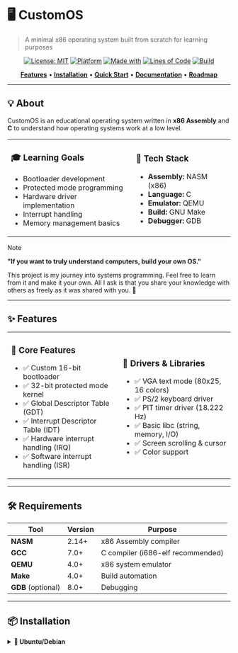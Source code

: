 # 🖥️ CustomOS

> A minimal x86 operating system built from scratch for learning purposes

<div align="center">

[![License: MIT](https://img.shields.io/badge/License-MIT-blue.svg)](LICENSE)
[![Platform](https://img.shields.io/badge/platform-x86-orange.svg)]()
[![Made with](https://img.shields.io/badge/made%20with-C%20%7C%20ASM-green.svg)]()
[![Lines of Code](https://img.shields.io/badge/lines%20of%20code-2000%2B-brightgreen.svg)]()
[![Build](https://img.shields.io/badge/build-passing-success.svg)]()

**[Features](#-features)** • **[Installation](#-installation)** • **[Quick Start](#-quick-start)** • **[Documentation](#-project-structure)** • **[Roadmap](#-roadmap)**

</div>

---

## 💡 About

CustomOS is an educational operating system written in **x86 Assembly** and **C** to understand how operating systems work at a low level.

<table>
<tr>
<td>

### 🎓 Learning Goals
- Bootloader development
- Protected mode programming
- Hardware driver implementation
- Interrupt handling
- Memory management basics

</td>
<td>

### 🔧 Tech Stack
- **Assembly:** NASM (x86)
- **Language:** C
- **Emulator:** QEMU
- **Build:** GNU Make
- **Debugger:** GDB

</td>
</tr>
</table>

> [!NOTE]
> **"If you want to truly understand computers, build your own OS."**
> 
> This project is my journey into systems programming. Feel free to learn from it and make it your own. All I ask is that you share your knowledge with others as freely as it was shared with you. 💜

---

## ✨ Features

<table>
<tr>
<td width="50%">

### 🚀 Core Features
- ✅ Custom 16-bit bootloader
- ✅ 32-bit protected mode kernel
- ✅ Global Descriptor Table (GDT)
- ✅ Interrupt Descriptor Table (IDT)
- ✅ Hardware interrupt handling (IRQ)
- ✅ Software interrupt handling (ISR)

</td>
<td width="50%">

### 🔌 Drivers & Libraries
- ✅ VGA text mode (80x25, 16 colors)
- ✅ PS/2 keyboard driver
- ✅ PIT timer driver (18.222 Hz)
- ✅ Basic libc (string, memory, I/O)
- ✅ Screen scrolling & cursor
- ✅ Color support

</td>
</tr>
</table>

---

## 🛠️ Requirements

| Tool | Version | Purpose |
|------|---------|---------|
| **NASM** | 2.14+ | x86 Assembly compiler |
| **GCC** | 7.0+ | C compiler (i686-elf recommended) |
| **QEMU** | 4.0+ | x86 system emulator |
| **Make** | 4.0+ | Build automation |
| **GDB** (optional) | 8.0+ | Debugging |

---

## 📦 Installation

<details>
<summary><b>🐧 Ubuntu/Debian</b></summary>

```bash
sudo apt update
sudo apt install nasm gcc qemu-system-x86 make binutils gdb
```
<details>
    
<summary><b>🍎 macOS</b></summary>
    
```bash
brew install nasm i686-elf-gcc qemu make i686-elf-gdb
</details>

<details>
<summary><b>🎯 Arch Linux</b></summary>

sudo pacman -S nasm gcc qemu make gdb
</details>

<details>
<summary><b>🪟 Windows (WSL)</b></summary>

# Enable WSL first, then:
sudo apt update
sudo apt install nasm gcc qemu-system-x86 make binutils gdb
</details>


🚀 Quick Start
# 1️⃣ Clone the repository
git clone https://github.com/yourusername/CustomOS.git
cd CustomOS

# 2️⃣ Build the OS
make all

# 3️⃣ Run in QEMU
make run

# 4️⃣ Debug (optional)
make debug

# 5️⃣ Clean build files
make clean
🎮 Keyboard Shortcuts in QEMU



Key
Action



Ctrl + Alt + G
Release mouse from QEMU


Ctrl + Alt + 1
Switch to monitor console


Ctrl + Alt + 2
Switch back to OS


Ctrl + A, X
Exit QEMU (text mode)



📁 Project Structure
CustomOS/
│
├── 🥾 boot/
│   └── boot_sect.asm          # 16-bit bootloader (512 bytes)
│
├── 🧠 kernel/
│   ├── kernel.c               # Main kernel code
│   ├── kernel_entry.asm       # Kernel entry point (32-bit)
│   └── util.c                 # Utility functions
│
├── 🔌 drivers/
│   ├── ports.h/.c             # I/O port operations
│   ├── screen.h/.c            # VGA text driver
│   ├── keyboard.h/.c          # PS/2 keyboard driver
│   └── timer.h/.c             # PIT timer driver
│
├── ⚡ cpu/
│   ├── gdt.h/.c/.asm          # Global Descriptor Table
│   ├── idt.h/.c/.asm          # Interrupt Descriptor Table
│   ├── isr.h/.c/.asm          # Interrupt Service Routines
│   └── timer.h/.c             # CPU timer setup
│
├── 📖 libc/
│   ├── mem.h/.c               # Memory operations (memcpy, memset)
│   ├── string.h/.c            # String operations (strlen, strcmp)
│   └── function.h             # Utility macros
│
├── 🔧 Makefile                # Build configuration
└── 📄 README.md               # This file

🔄 How It Works
┌─────────────────────────────────────────────────────────────┐
│                      BOOT SEQUENCE                          │
└─────────────────────────────────────────────────────────────┘

    1. 💾 BIOS → Loads bootloader from sector 0
           ↓
    2. 🥾 Bootloader (16-bit Real Mode)
           • Load kernel from disk
           • Switch to Protected Mode
           • Setup GDT
           ↓
    3. 🧠 Kernel Entry (32-bit Protected Mode)
           • Setup IDT
           • Initialize drivers
           • Enable interrupts
           ↓
    4. ⚙️ Main Loop
           • Handle keyboard input
           • Process timer ticks
           • Display output on VGA

🎯 Roadmap
✅ Phase 1: Boot & Protected Mode (Completed)

 Write bootloader
 Load kernel from disk
 Switch to 32-bit protected mode
 Setup GDT and segmentation

✅ Phase 2: Interrupts & Drivers (Completed)

 Implement IDT
 Handle ISRs (exceptions)
 Handle IRQs (hardware interrupts)
 VGA text driver
 Keyboard driver
 Timer driver

🔄 Phase 3: Memory Management (In Progress)

 Physical memory manager
 Virtual memory (paging)
 Heap allocator (malloc/free)
 Memory protection

📋 Phase 4: Shell & User Interface (Planned)

 Command interpreter
 Basic commands (help, clear, echo)
 Command history
 Tab completion

🚀 Phase 5: File System (Future)

 FAT12 implementation
 File operations (read, write, create, delete)
 Directory support
 Mount points

🎪 Phase 6: Multitasking (Future)

 Process control blocks
 Context switching
 Round-robin scheduler
 User mode


📚 Learning Resources
📖 Essential Reading

OSDev Wiki - The OS development bible
Intel x86 Manuals - Official CPU documentation
Bran's Kernel Tutorial - Beginner-friendly guide

🎥 Video Tutorials

Writing an OS - Detailed video series
OS Dev Series - Another great playlist

📘 Books

"Operating Systems: Design and Implementation" by Andrew S. Tanenbaum
"Modern Operating Systems" by Andrew S. Tanenbaum
"Operating System Concepts" by Silberschatz, Galvin, Gagne


🐛 Debugging
Using GDB with QEMU
# Terminal 1: Start QEMU in debug mode
make debug

# Terminal 2: Connect GDB
gdb kernel.elf
(gdb) target remote localhost:1234
(gdb) break kernel_main
(gdb) continue
Useful GDB Commands



Command
Description



break kernel_main
Set breakpoint


continue
Continue execution


step
Step into function


next
Step over function


info registers
Show register values


x/16x $esp
Examine stack



🤝 Contributing

[!TIP]
Contributions are welcome! Whether you're fixing bugs, adding features, or improving documentation.

How to Contribute

Fork the repository
Create a feature branch (git checkout -b feature/amazing-feature)
Commit your changes (git commit -m 'Add amazing feature')
Push to the branch (git push origin feature/amazing-feature)
Open a Pull Request

Contribution Ideas

🐛 Fix bugs
📝 Improve documentation
✨ Add new features
🧪 Write tests
🎨 Enhance UI/UX
🌍 Translate docs


📊 Stats
<div align="center">




Metric
Value



Lines of Code
~2000+


Files
25+


Bootloader Size
512 bytes


Kernel Size
~50 KB


Supported Resolution
80x25 text


Colors
16


</div>


📄 License
This project is licensed under the MIT License - see the LICENSE file for details.
MIT License

Copyright (c) 2024 [Your Name]

Permission is hereby granted, free of charge, to any person obtaining a copy
of this software and associated documentation files (the "Software"), to deal
in the Software without restriction...

🙏 Acknowledgments

💙 OSDev Community - For their amazing documentation
🎓 Bran Kernighan - For inspiring countless developers
🔥 Linus Torvalds - For showing us what's possible
☕ Coffee - For keeping me awake during debugging sessions


🌟 Star History
<div align="center">

<img src="https://api.star-history.com/svg?repos=yourusername/CustomOS&type=Date" alt="Star History Chart" />
</div>


<div align="center">

💻 Made with ☕ and lots of debugging
If this project helped you, consider giving it a ⭐!
⬆ Back to Top

Report Bug • Request Feature • Documentation
</div>
```
